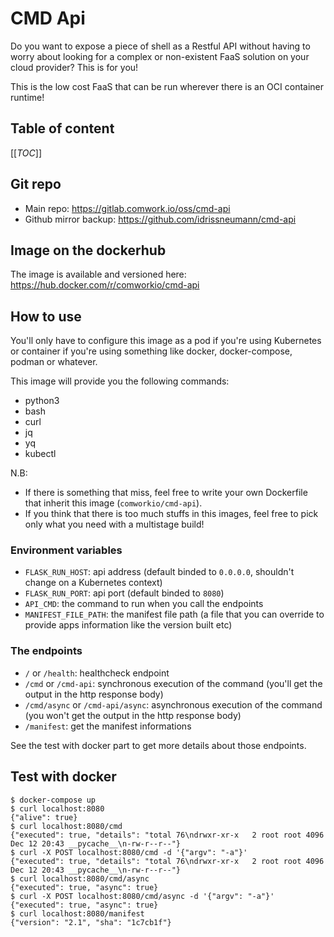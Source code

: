 # CMD Api

Do you want to expose a piece of shell as a Restful API without having to worry about looking for a complex or non-existent FaaS solution on your cloud provider? This is for you! 

This is the low cost FaaS that can be run wherever there is an OCI container runtime!

## Table of content

[[_TOC_]]
## Git repo

* Main repo: https://gitlab.comwork.io/oss/cmd-api
* Github mirror backup: https://github.com/idrissneumann/cmd-api

## Image on the dockerhub

The image is available and versioned here: https://hub.docker.com/r/comworkio/cmd-api

## How to use

You'll only have to configure this image as a pod if you're using Kubernetes or container if you're using something like docker, docker-compose, podman or whatever.

This image will provide you the following commands:
* python3
* bash
* curl
* jq
* yq
* kubectl

N.B:

* If there is something that miss, feel free to write your own Dockerfile that inherit this image (`comworkio/cmd-api`).
* If you think that there is too much stuffs in this images, feel free to pick only what you need with a multistage build!

### Environment variables

* `FLASK_RUN_HOST`: api address (default binded to `0.0.0.0`, shouldn't change on a Kubernetes context)
* `FLASK_RUN_PORT`: api port (default binded to `8080`)
* `API_CMD`: the command to run when you call the endpoints
* `MANIFEST_FILE_PATH`: the manifest file path (a file that you can override to provide apps information like the version built etc)

### The endpoints

* `/` or `/health`: healthcheck endpoint
* `/cmd` or `/cmd-api`: synchronous execution of the command (you'll get the output in the http response body)
* `/cmd/async` or `/cmd-api/async`: asynchronous execution of the command (you won't get the output in the http response body)
* `/manifest`: get the manifest informations

See the test with docker part to get more details about those endpoints.

## Test with docker

```shell
$ docker-compose up
$ curl localhost:8080
{"alive": true}
$ curl localhost:8080/cmd
{"executed": true, "details": "total 76\ndrwxr-xr-x   2 root root 4096 Dec 12 20:43 __pycache__\n-rw-r--r--"}
$ curl -X POST localhost:8080/cmd -d '{"argv": "-a"}'
{"executed": true, "details": "total 76\ndrwxr-xr-x   2 root root 4096 Dec 12 20:43 __pycache__\n-rw-r--r--"}
$ curl localhost:8080/cmd/async
{"executed": true, "async": true}
$ curl -X POST localhost:8080/cmd/async -d '{"argv": "-a"}'
{"executed": true, "async": true}
$ curl localhost:8080/manifest 
{"version": "2.1", "sha": "1c7cb1f"}
```
